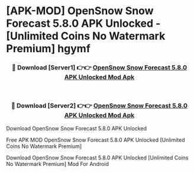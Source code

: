 # [APK-MOD] OpenSnow  Snow Forecast 5.8.0 APK Unlocked - [Unlimited Coins No Watermark Premium] hgymf



<div align="center">
<h3>🔴 Download [Server1] 👉👉 <a href="https://momento.my/?title=OpenSnow__Snow_Forecast_5.8.0_APK_Unlocked">OpenSnow  Snow Forecast 5.8.0 APK Unlocked Mod Apk</a></h3><br>

<h3>🔴 Download [Server2] 👉👉 <a href="https://momento.my/?title=OpenSnow__Snow_Forecast_5.8.0_APK_Unlocked">OpenSnow  Snow Forecast 5.8.0 APK Unlocked Mod Apk</a></h3>
</div>



Download OpenSnow  Snow Forecast 5.8.0 APK Unlocked 

Free APK MOD OpenSnow  Snow Forecast 5.8.0 APK Unlocked [Unlimited Coins No Watermark Premium]

Download OpenSnow  Snow Forecast 5.8.0 APK Unlocked [Unlimited Coins No Watermark Premium] Mod For Android
